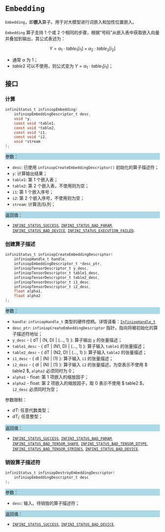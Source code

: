﻿
# `Embedding`

`Embedding`，即**嵌入**算子。用于对大模型进行词嵌入和加性位置嵌入。

`Embedding` 算子支持 1 个或 2 个相同的步骤，根据“号码”从嵌入表中获取嵌入向量并叠加到输出，其公式表述为：

$$ Y = \alpha_1 \cdot table_1[i_1] + \alpha_2 \cdot table_2[i_2] $$

- 通常 $α$ 为 1；
- $table2$ 可以不使用，则公式变为 $Y = \alpha_1 \cdot table_1[i_1]$；

## 接口

### 计算

```c
infiniStatus_t infiniopEmbedding(
    infiniopEmbeddingDescriptor_t desc,
    void *y,
    const void *table1,
    const void *table2,
    const void *i1,
    const void *i2,
    void *stream
);
```

<div style="background-color: lightblue; padding: 1px;"> 参数： </div>

- `desc`:
  已使用 `infiniopCreateEmbeddingDescriptor()` 初始化的算子描述符；
- `y`:
  计算输出结果；
- `table1`:
  第 1 个嵌入表；
- `table2`:
  第 2 个嵌入表，不使用则为空；
- `i1`:
  第 1 个嵌入序号；
- `i2`:
  第 2 个嵌入序号，不使用则为空；
- `stream`:
  计算流/队列；

<div style="background-color: lightblue; padding: 1px;">  返回值：</div>

- [`INFINI_STATUS_SUCCESS`], [`INFINI_STATUS_BAD_PARAM`], [`INFINI_STATUS_BAD_DEVICE`], [`INFINI_STATUS_EXECUTION_FAILED`].

### 创建算子描述

```c
infiniStatus_t infiniopCreateEmbeddingDescriptor(
    infiniopHandle_t handle,
    infiniopEmbeddingDescriptor_t *desc_ptr,
    infiniopTensorDescriptor_t y_desc,
    infiniopTensorDescriptor_t table1_desc,
    infiniopTensorDescriptor_t table2_desc,
    infiniopTensorDescriptor_t i1_desc,
    infiniopTensorDescriptor_t i2_desc,
    float alpha1,
    float alpha2
);
```

<div style="background-color: lightblue; padding: 1px;"> 参数：</div>

- `handle`:
  `infiniopHandle_t` 类型的硬件控柄。详情请看：[`InfiniopHandle_t`]
- `desc_ptr`:
  `infiniopCreateEmbeddingDescriptor` 指针，指向将被初始化的算子描述符地址；
- `y_desc` - { dT | (N, D) | (..., 1) }:
  算子输出 `y` 的张量描述；
- `table1_desc` - { dT | (N1, D) | (..., 1) }:
  算子输入 `table1` 的张量描述；
- `table2_desc` - { dT | (N2, D) | (..., 1) }:
  算子输入 `table2` 的张量描述；
- `i1_desc` - { dI | (N) | (1) }:
  算子输入 `i1` 的张量描述；
- `i2_desc` - { dI | (N) | (1) }:
  算子输入 `i2` 的张量描述，为空表示不使用 $ table2 $, `alpha2` 必须同时为 0；
- `alpha1` - float:
  第 1 项嵌入的缩放因子；
- `alpha2` - float:
  第 2 项嵌入的缩放因子，取 0 表示不使用 $ table2 $，`i2_desc` 必须同时为空；

参数限制：

- $dT$: 任意代数类型；
- $dT_i$: 任意整型；

<div style="background-color: lightblue; padding: 1px;"> 返回值：</div>

- [`INFINI_STATUS_SUCCESS`], [`INFINI_STATUS_BAD_PARAM`], [`INFINI_STATUS_BAD_TENSOR_SHAPE`], [`INFINI_STATUS_BAD_TENSOR_DTYPE`], [`INFINI_STATUS_BAD_TENSOR_STRIDES`], [`INFINI_STATUS_BAD_DEVICE`].

### 销毁算子描述符

```c
infiniStatus_t infiniopDestroyEmbeddingDescriptor(
    infiniopEmbeddingDescriptor_t desc
);
```

<div style="background-color: lightblue; padding: 1px;"> 参数： </div>

- `desc`:
  输入。待销毁的算子描述符；

<div style="background-color: lightblue; padding: 1px;"> 返回值： </div>

- [`INFINI_STATUS_SUCCESS`], [`INFINI_STATUS_BAD_DEVICE`].

<!-- 链接 -->
[`InfiniopHandle_t`]: /infiniop/handle/README.md

[`INFINI_STATUS_SUCCESS`]:/common/status/README.md#INFINI_STATUS_SUCCESS
[`INFINI_STATUS_BAD_PARAM`]:/common/status/README.md#INFINI_STATUS_BAD_PARAM
[`INFINI_STATUS_BAD_DEVICE`]:/common/status/README.md#INFINI_STATUS_BAD_DEVICE
[`INFINI_STATUS_EXECUTION_FAILED`]:/common/status/README.md#INFINI_STATUS_EXECUTION_FAILED
[`INFINI_STATUS_BAD_TENSOR_SHAPE`]:/common/status/README.md#INFINI_STATUS_BAD_TENSOR_SHAPE
[`INFINI_STATUS_BAD_TENSOR_DTYPE`]:/common/status/README.md#INFINI_STATUS_BAD_TENSOR_DTYPE
[`INFINI_STATUS_BAD_TENSOR_STRIDES`]:/common/status/README.md#INFINI_STATUS_BAD_TENSOR_STRIDES
